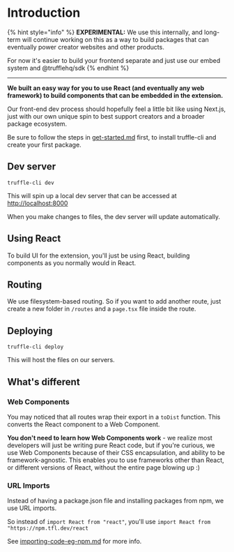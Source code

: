 # Introduction

{% hint style="info" %}
**EXPERIMENTAL:** We use this internally, and long-term will continue working on this as a way to build packages that can eventually power creator websites and other products.

For now it's easier to build your frontend separate and just use our embed system and @trufflehq/sdk
{% endhint %}

****

**We built an easy way for you to use React (and eventually any web framework) to build components that can be embedded in the extension.**

Our front-end dev process should hopefully feel a little bit like using Next.js, just with our own unique spin to best support creators and a broader package ecosystem.

Be sure to follow the steps in [get-started.md](../the-basics/get-started.md "mention") first, to install truffle-cli and create your first package.

## Dev server

`truffle-cli dev`

This will spin up a local dev server that can be accessed at [http://localhost:8000](http://localhost:8080/)

When you make changes to files, the dev server will update automatically.

## Using React

To build UI for the extension, you'll just be using React, building components as you normally would in React.

## Routing

We use filesystem-based routing. So if you want to add another route, just create a new folder in `/routes` and a `page.tsx` file inside the route.

## Deploying

`truffle-cli deploy`

This will host the files on our servers.

## What's different

### Web Components

You may noticed that all routes wrap their export in a `toDist` function. This converts the React component to a Web Component.

**You don't need to learn how Web Components work** - we realize most developers will just be writing pure React code, but if you're curious, we use Web Components because of their CSS encapsulation, and ability to be framework-agnostic. This enables you to use frameworks other than React, or different versions of React, without the entire page blowing up :)

### URL Imports

Instead of having a package.json file and installing packages from npm, we use URL imports.

So instead of `import React from "react"`, you'll use `import React from "https://npm.tfl.dev/react`

See [importing-code-eg-npm.md](importing-code-eg-npm.md "mention") for more info.
